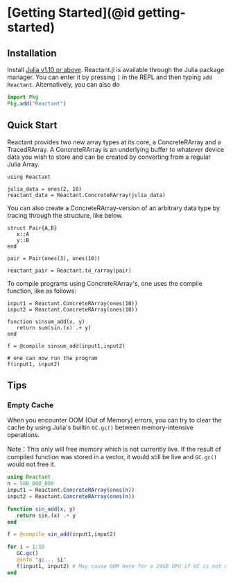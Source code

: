 # [Getting Started](@id getting-started)

## Installation

Install [Julia v1.10 or above](https://julialang.org/downloads/). Reactant.jl is available
through the Julia package manager. You can enter it by pressing `]` in the REPL and then
typing `add Reactant`. Alternatively, you can also do

```julia
import Pkg
Pkg.add("Reactant")
```

## Quick Start

Reactant provides two new array types at its core, a ConcreteRArray and a TracedRArray. A
ConcreteRArray is an underlying buffer to whatever device data you wish to store and can be
created by converting from a regular Julia Array.

```@example quickstart
using Reactant

julia_data = ones(2, 10)
reactant_data = Reactant.ConcreteRArray(julia_data)
```

You can also create a ConcreteRArray-version of an arbitrary data type by tracing through
the structure, like below.

```@example quickstart
struct Pair{A,B}
   x::A
   y::B
end

pair = Pair(ones(3), ones(10))

reactant_pair = Reactant.to_rarray(pair)
```

To compile programs using ConcreteRArray's, one uses the compile function, like as follows:

```@example quickstart
input1 = Reactant.ConcreteRArray(ones(10))
input2 = Reactant.ConcreteRArray(ones(10))

function sinsum_add(x, y)
   return sum(sin.(x) .+ y)
end

f = @compile sinsum_add(input1,input2)

# one can now run the program
f(input1, input2)
```


## Tips

### Empty Cache

When you encounter OOM (Out of Memory) errors, you can try to clear the cache by using Julia's builtin `GC.gc()` between memory-intensive operations.

Note：This only will free memory which is not currently live. If the result of compiled function was stored in a vector, it would still be live and `GC.gc()` would not free it.

```julia
using Reactant
n = 500_000_000
input1 = Reactant.ConcreteRArray(ones(n))
input2 = Reactant.ConcreteRArray(ones(n))

function sin_add(x, y)
   return sin.(x) .+ y
end

f = @compile sin_add(input1,input2)

for i = 1:10
   GC.gc()
   @info "gc... $i"
   f(input1, input2) # May cause OOM here for a 24GB GPU if GC is not used
end
```
